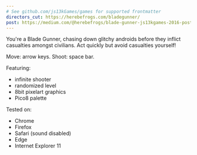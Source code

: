 ```yaml
---
# See github.com/js13kGames/games for supported frontmatter
directors_cut: https://herebefrogs.com/bladegunner/
post: https://medium.com/@herebefrogs/blade-gunner-js13kgames-2016-post-mortem-6786d2237733
---
```

You're a Blade Gunner, chasing down glitchy androids before they inflict casualties amongst civilians. Act quickly but avoid casualties yourself!

Move: arrow keys.
Shoot: space bar.

Featuring:
- infinite shooter
- randomized level
- 8bit pixelart graphics
- Pico8 palette

Tested on:
- Chrome
- Firefox
- Safari (sound disabled)
- Edge
- Internet Explorer 11